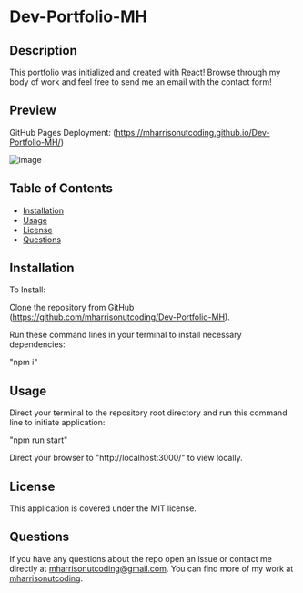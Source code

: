 # Dev-Portfolio-MH

## Description

 This portfolio was initialized and created with React! Browse through my body of work and feel free to send me an email with the contact form!

## Preview

GitHub Pages Deployment: (<https://mharrisonutcoding.github.io/Dev-Portfolio-MH/>)

![image](./react-dev-portolio/src/assets/images/ReactPortfolio.gif?raw=true "Portfolio Preview")

## Table of Contents

- [Installation](#installation)
- [Usage](#usage)
- [License](#license)
- [Questions](#questions)

## Installation

To Install:

Clone the repository from GitHub (<https://github.com/mharrisonutcoding/Dev-Portfolio-MH>).

Run these command lines in your terminal to install necessary dependencies:

"npm i"

## Usage

Direct your terminal to the repository root directory and run this command line to initiate application:

"npm run start"

Direct your browser to "http://localhost:3000/" to view locally.

## License

This application is covered under the MIT license.

## Questions

If you have any questions about the repo open an issue or contact me directly at mharrisonutcoding@gmail.com. You can find more of my work at [mharrisonutcoding](https://github.com/mharrisonutcoding/).
